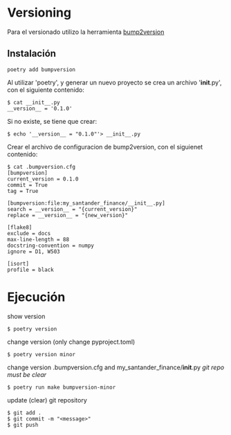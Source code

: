# Versioning

Para el versionado utilizo la herramienta [bump2version](https://github.com/c4urself/bump2version)

## Instalación

```console
poetry add bumpversion
```

Al utilizar 'poetry', y generar un nuevo proyecto se crea un archivo '__init__.py', con el siguiente contenido:

```console
$ cat __init__.py
__version__ = '0.1.0'
```

Si no existe, se tiene que crear:

```console
$ echo '__version__ = "0.1.0"'> __init__.py
```

Crear el archivo de configuracion de bump2version, con el siguienet contenido:

```console
$ cat .bumpversion.cfg
[bumpversion]
current_version = 0.1.0
commit = True
tag = True

[bumpversion:file:my_santander_finance/__init__.py]
search = __version__ = "{current_version}"
replace = __version__ = "{new_version}"

[flake8]
exclude = docs
max-line-length = 88
docstring-convention = numpy
ignore = D1, W503

[isort]
profile = black
```
# Ejecución

show version
```console
$ poetry version
```

change version (only change pyproject.toml)
```console
$ poetry version minor
```

change version .bumpversion.cfg and my_santander_finance/__init__.py
_git repo must be clear_
```console
$ poetry run make bumpversion-minor
```

update (clear) git repository
```console
$ git add .
$ git commit -m "<message>"
$ git push
```

